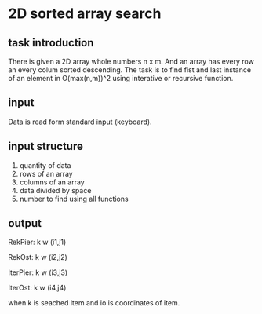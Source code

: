 # 2D sorted array search
## task introduction
There is given a 2D array whole numbers n x m. And an array has every row an every colum sorted descending. The task is to find fist and last instance of an element in O(max(n,m))^2 using interative or recursive function.

## input
Data is read form standard input (keyboard).

## input structure
<ol>
<li> quantity of data</li>
<li> rows of an array</li>
<li> columns of an array</li>
<li> data divided by space</li>
<li> number to find using all functions</li>
</ol>

## output
RekPier: k w (i1,j1)

RekOst: k w (i2,j2)

IterPier: k w (i3,j3)

IterOst: k w (i4,j4)

when k is seached item and io is coordinates of item.